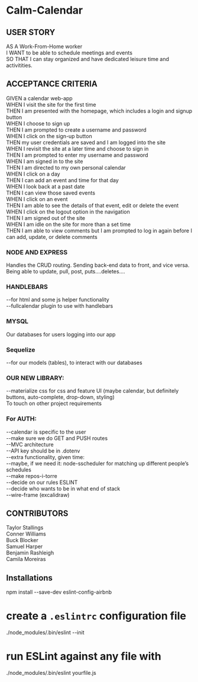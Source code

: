 # Calm-Calendar
## USER STORY
AS A Work-From-Home worker  
I WANT to be able to schedule meetings and events  
SO THAT I can stay organized and have dedicated leisure time and activitities.
## ACCEPTANCE CRITERIA
GIVEN a calendar web-app  
WHEN I visit the site for the first time  
THEN I am presented with the homepage, which includes a login and signup button  
WHEN I choose to sign up  
THEN I am prompted to create a username and password  
WHEN I click on the sign-up button  
THEN my user credentials are saved and I am logged into the site  
WHEN I revisit the site at a later time and choose to sign in  
THEN I am prompted to enter my username and password  
WHEN I am signed in to the site  
THEN I am directed to my own personal calendar  
WHEN I click on a day  
THEN I can add an event and time for that day  
WHEN I look back at a past date  
THEN I can view those saved events  
WHEN I click on an event  
THEN I am able to see the details of that event, edit or delete the event  
WHEN I click on the logout option in the navigation  
THEN I am signed out of the site  
WHEN I am idle on the site for more than a set time  
THEN I am able to view comments but I am prompted to log in again before I can add, update, or delete comments  


### NODE AND EXPRESS
Handles the CRUD routing. Sending back-end data to front, and vice versa. Being able to update, pull, post, puts….deletes….
### HANDLEBARS
--for html and some js helper functionality  
--fullcalendar plugin to use with handlebars  
### MYSQL
Our databases for users logging into our app
### Sequelize
--for our models (tables), to interact with our databases
### OUR NEW LIBRARY:
--materialize css for css and feature UI (maybe calendar, but definitely buttons, auto-complete, drop-down, styling)  
To touch on other project requirements
### For AUTH:
--calendar is specific to the user  
--make sure we do GET and PUSH routes  
--MVC architecture  
--API key should be in .dotenv  
--extra functionality, given time:  
--maybe, if we need it: node-sscheduler for matching up different people’s schedules  
--make repos-i-torre  
--decide on our rules ESLINT  
--decide who wants to be in what end of stack  
--wire-frame (excalidraw)  


## CONTRIBUTORS
Taylor Stallings  
Conner Williams  
Buck Blocker  
Samuel Harper  
Benjamin Rashleigh  
Camila Moreiras  
## Installations  
npm install --save-dev eslint-config-airbnb  

# create a `.eslintrc` configuration file
./node_modules/.bin/eslint --init

# run ESLint against any file with
./node_modules/.bin/eslint yourfile.js